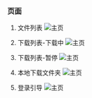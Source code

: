 ### 页面

1. 文件列表
![主页](https://demo.zusheng.club/README/bd_home.png)

2. 下载列表-下载中
![主页](https://demo.zusheng.club/README/bd_download_1.png)

3. 下载列表-暂停
![主页](https://demo.zusheng.club/README/bd_download_2.png)

4. 本地下载文件夹
![主页](https://demo.zusheng.club/README/bd_local.png)

5. 登录引导
![主页](https://demo.zusheng.club/README/bd_login.png)
